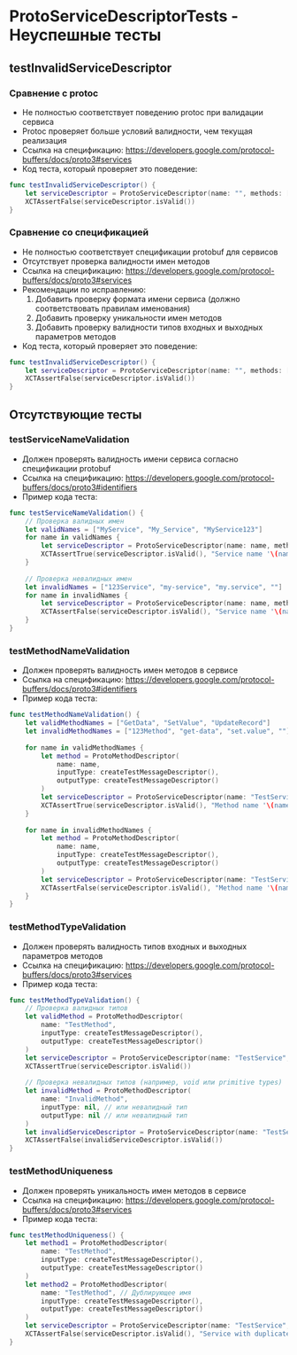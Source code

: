 # ProtoServiceDescriptorTests - Неуспешные тесты

## testInvalidServiceDescriptor
### Сравнение с protoc
- Не полностью соответствует поведению protoc при валидации сервиса
- Protoc проверяет больше условий валидности, чем текущая реализация
- Ссылка на спецификацию: https://developers.google.com/protocol-buffers/docs/proto3#services
- Код теста, который проверяет это поведение:
```swift
func testInvalidServiceDescriptor() {
    let serviceDescriptor = ProtoServiceDescriptor(name: "", methods: [])
    XCTAssertFalse(serviceDescriptor.isValid())
}
```

### Сравнение со спецификацией
- Не полностью соответствует спецификации protobuf для сервисов
- Отсутствует проверка валидности имен методов
- Ссылка на спецификацию: https://developers.google.com/protocol-buffers/docs/proto3#services
- Рекомендации по исправлению:
  1. Добавить проверку формата имени сервиса (должно соответствовать правилам именования)
  2. Добавить проверку уникальности имен методов
  3. Добавить проверку валидности типов входных и выходных параметров методов
- Код теста, который проверяет это поведение:
```swift
func testInvalidServiceDescriptor() {
    let serviceDescriptor = ProtoServiceDescriptor(name: "", methods: [])
    XCTAssertFalse(serviceDescriptor.isValid())
}
```

## Отсутствующие тесты

### testServiceNameValidation
- Должен проверять валидность имени сервиса согласно спецификации protobuf
- Ссылка на спецификацию: https://developers.google.com/protocol-buffers/docs/proto3#identifiers
- Пример кода теста:
```swift
func testServiceNameValidation() {
    // Проверка валидных имен
    let validNames = ["MyService", "My_Service", "MyService123"]
    for name in validNames {
        let serviceDescriptor = ProtoServiceDescriptor(name: name, methods: [])
        XCTAssertTrue(serviceDescriptor.isValid(), "Service name '\(name)' should be valid")
    }
    
    // Проверка невалидных имен
    let invalidNames = ["123Service", "my-service", "my.service", ""]
    for name in invalidNames {
        let serviceDescriptor = ProtoServiceDescriptor(name: name, methods: [])
        XCTAssertFalse(serviceDescriptor.isValid(), "Service name '\(name)' should be invalid")
    }
}
```

### testMethodNameValidation
- Должен проверять валидность имен методов в сервисе
- Ссылка на спецификацию: https://developers.google.com/protocol-buffers/docs/proto3#identifiers
- Пример кода теста:
```swift
func testMethodNameValidation() {
    let validMethodNames = ["GetData", "SetValue", "UpdateRecord"]
    let invalidMethodNames = ["123Method", "get-data", "set.value", ""]
    
    for name in validMethodNames {
        let method = ProtoMethodDescriptor(
            name: name,
            inputType: createTestMessageDescriptor(),
            outputType: createTestMessageDescriptor()
        )
        let serviceDescriptor = ProtoServiceDescriptor(name: "TestService", methods: [method])
        XCTAssertTrue(serviceDescriptor.isValid(), "Method name '\(name)' should be valid")
    }
    
    for name in invalidMethodNames {
        let method = ProtoMethodDescriptor(
            name: name,
            inputType: createTestMessageDescriptor(),
            outputType: createTestMessageDescriptor()
        )
        let serviceDescriptor = ProtoServiceDescriptor(name: "TestService", methods: [method])
        XCTAssertFalse(serviceDescriptor.isValid(), "Method name '\(name)' should be invalid")
    }
}
```

### testMethodTypeValidation
- Должен проверять валидность типов входных и выходных параметров методов
- Ссылка на спецификацию: https://developers.google.com/protocol-buffers/docs/proto3#services
- Пример кода теста:
```swift
func testMethodTypeValidation() {
    // Проверка валидных типов
    let validMethod = ProtoMethodDescriptor(
        name: "TestMethod",
        inputType: createTestMessageDescriptor(),
        outputType: createTestMessageDescriptor()
    )
    let serviceDescriptor = ProtoServiceDescriptor(name: "TestService", methods: [validMethod])
    XCTAssertTrue(serviceDescriptor.isValid())
    
    // Проверка невалидных типов (например, void или primitive types)
    let invalidMethod = ProtoMethodDescriptor(
        name: "InvalidMethod",
        inputType: nil, // или невалидный тип
        outputType: nil // или невалидный тип
    )
    let invalidServiceDescriptor = ProtoServiceDescriptor(name: "TestService", methods: [invalidMethod])
    XCTAssertFalse(invalidServiceDescriptor.isValid())
}
```

### testMethodUniqueness
- Должен проверять уникальность имен методов в сервисе
- Ссылка на спецификацию: https://developers.google.com/protocol-buffers/docs/proto3#services
- Пример кода теста:
```swift
func testMethodUniqueness() {
    let method1 = ProtoMethodDescriptor(
        name: "TestMethod",
        inputType: createTestMessageDescriptor(),
        outputType: createTestMessageDescriptor()
    )
    let method2 = ProtoMethodDescriptor(
        name: "TestMethod", // Дублирующее имя
        inputType: createTestMessageDescriptor(),
        outputType: createTestMessageDescriptor()
    )
    let serviceDescriptor = ProtoServiceDescriptor(name: "TestService", methods: [method1, method2])
    XCTAssertFalse(serviceDescriptor.isValid(), "Service with duplicate method names should be invalid")
} 
